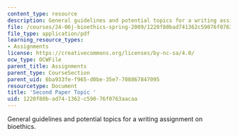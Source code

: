 ```yaml
---
content_type: resource
description: General guidelines and potential topics for a writing assignment on bioethics.
file: /courses/24-06j-bioethics-spring-2009/1220f80bad741362c59076f0763aacaa_MIT24_06Js09_assn02.pdf
file_type: application/pdf
learning_resource_types:
- Assignments
license: https://creativecommons.org/licenses/by-nc-sa/4.0/
ocw_type: OCWFile
parent_title: Assignments
parent_type: CourseSection
parent_uid: 6ba933fe-f965-d0be-35e7-708867847095
resourcetype: Document
title: 'Second Paper Topic '
uid: 1220f80b-ad74-1362-c590-76f0763aacaa
---
```

General guidelines and potential topics for a writing assignment on bioethics.
